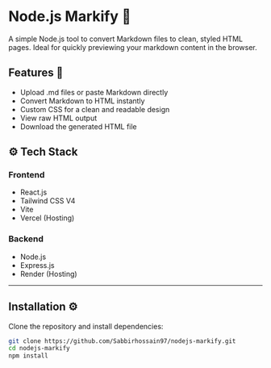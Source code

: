 # Node.js Markify 📝

A simple Node.js tool to convert Markdown files to clean, styled HTML pages. Ideal for quickly previewing your markdown content in the browser.

## Features 🚀

- Upload .md files or paste Markdown directly
- Convert Markdown to HTML instantly
- Custom CSS for a clean and readable design
- View raw HTML output
- Download the generated HTML file
  
## ⚙️ Tech Stack

### Frontend

- React.js
- Tailwind CSS V4
- Vite
- Vercel (Hosting)

### Backend

- Node.js
- Express.js
- Render (Hosting)

---

## Installation ⚙️

Clone the repository and install dependencies:

```bash
git clone https://github.com/Sabbirhossain97/nodejs-markify.git
cd nodejs-markify
npm install
